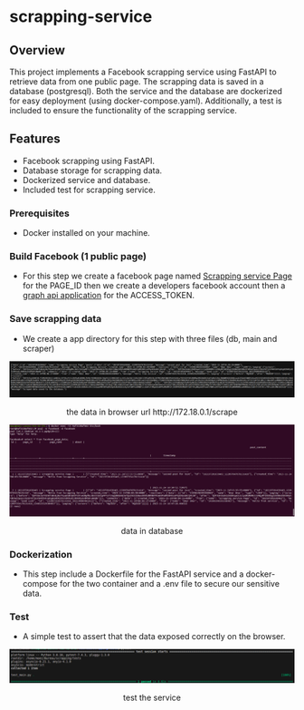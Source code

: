# scrapping-service

## Overview

This project implements a Facebook scrapping service using FastAPI to retrieve data from one public page. The scrapping data is saved in a database (postgresql). Both the service and the database are dockerized for easy deployment (using docker-compose.yaml). Additionally, a test is included to ensure the functionality of the scrapping service.

## Features

- Facebook scrapping using FastAPI.
- Database storage for scrapping data.
- Dockerized service and database.
- Included test for scrapping service.


### Prerequisites

- Docker installed on your machine.

### Build Facebook (1 public page)

- For this step we create a facebook page named [Scrapping service Page](https://www.facebook.com/profile.php?id=61553942488650) for the PAGE_ID  then we create a developers facebook account then a [graph api application](https://developers.facebook.com/docs/graph-api/) for the ACCESS_TOKEN. 

### Save scrapping data

- We create a app directory for this step with three files (db, main and scraper)


<div align="center">
    <img src="readme-images/browser_data.png " >
    <p>the data in browser url http://172.18.0.1/scrape</p>
</div>

<div align="center">
    <img src="readme-images/db_data.png " >
    <p>data in database</p>
</div>

### Dockerization

- This step include a Dockerfile for the FastAPI service and a docker-compose for the two container and a .env file to secure our sensitive data.

### Test

- A simple test to assert that the data exposed correctly on the browser.

<div align="center">
    <img src="readme-images/test.png " >
    <p>test the service</p>
</div>











